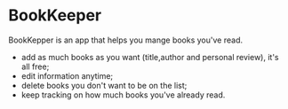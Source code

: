 # BookKeeper
BookKepper is an app that helps you mange books you've read.
- add as much books as you want (title,author and personal review), it's all free;
- edit information anytime;
- delete books you don't want to be on the list;
- keep tracking on how much books you've already read.

